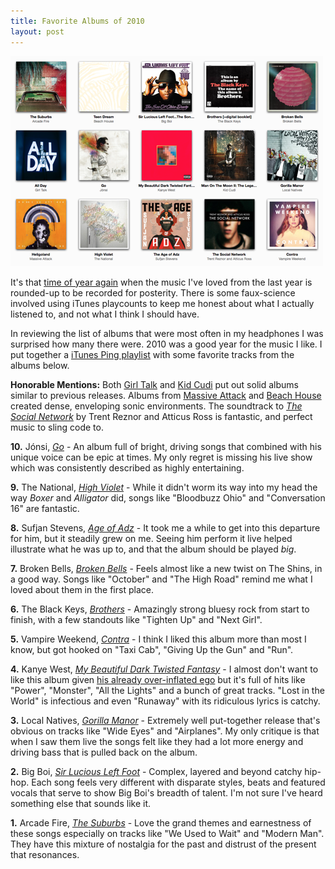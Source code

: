 ```yaml
--- 
title: Favorite Albums of 2010
layout: post
---
```


<div class="flickr-frame"><a href="http://itunes.apple.com/WebObjects/MZStore.woa/wa/viewIMix?id=412377716&s=143441"><img src="/images/2010_albums.png" class="flickr-photo" /></a>
</div>

It's that <a href="/2010/01/favorite-albums-2009/">time of year again</a> when the music I've loved from the last year is rounded-up to be recorded for posterity. There is some faux-science involved using iTunes playcounts to keep me honest about what I actually listened to, and not what I think I should have.

In reviewing the list of albums that were most often in my headphones I was surprised how many there were. 2010 was a good year for the music I like. I put together a <a href="http://itunes.apple.com/WebObjects/MZStore.woa/wa/viewIMix?id=412377716&s=143441">iTunes Ping playlist</a> with some favorite tracks from the albums below.

<p><strong>Honorable Mentions:</strong> Both <a href="http://www.illegal-art.net/allday/">Girl Talk</a> and <a href="http://www.amazon.com/Man-Moon-Legend-Mr-Rager/dp/B003P2VGN0/ref=nosim?tag=graysky-20">Kid Cudi</a> put out solid albums similar to previous releases. Albums from  <a href="http://www.amazon.com/Heligoland-Massive-Attack/dp/B002ZPIC1M/ref=nosim?tag=graysky-20">Massive Attack</a> and <a href="http://www.amazon.com/Teen-Dream-DVD-Beach-House/dp/B002ZIAC26/ref=nosim?tag=graysky-20">Beach House</a> created dense, enveloping sonic environments. The soundtrack to <a href="http://www.amazon.com/Social-Network-Trent-Reznor/dp/B0043ISH6O/ref=nosim?tag=graysky-20"><em>The Social Network</em></a> by Trent Reznor and Atticus Ross is fantastic, and perfect music to sling code to.
	
<p><strong>10.</strong> Jónsi, <a href="http://www.amazon.com/Go-Jonsi/dp/B0037AGAV8/ref=nosim?tag=graysky-20"><em>Go</em></a> - An album full of bright, driving songs that combined with his unique voice can be epic at times. My only regret is missing his live show which was consistently described as highly entertaining.
	
<p><strong>9.</strong> The National, <a href="http://www.amazon.com/High-Violet-National/dp/B003BKF696/ref=nosim?tag=graysky-20"><em>High Violet</em></a> - While it didn't worm its way into my head the way <em>Boxer</em> and <em>Alligator</em> did, songs like "Bloodbuzz Ohio" and "Conversation 16" are fantastic.
	
<p><strong>8.</strong> Sufjan Stevens, <a href="http://www.amazon.com/Age-Adz-Sufjan-Stevens/dp/B004132I4S/ref=nosim?tag=graysky-20"><em>Age of Adz</em></a> - It took me a while to get into this departure for him, but it steadily grew on me. Seeing him perform it live helped illustrate what he was up to, and that the album should be played <em>big</em>.
	
<p><strong>7.</strong> Broken Bells, <a href="http://www.amazon.com/Broken-Bells/dp/B0031AV72Q/ref=nosim?tag=graysky-20"><em>Broken Bells</em></a> - Feels almost like a new twist on The Shins, in a good way. Songs like "October" and "The High Road" remind me what I loved about them in the first place.
	
<p><strong>6.</strong> The Black Keys, <a href="http://www.amazon.com/Brothers-Black-Keys/dp/B003AO1SVS/ref=nosim?tag=graysky-20"><em>Brothers</em></a> - Amazingly strong bluesy rock from start to finish, with a few standouts like "Tighten Up" and "Next Girl".

<p><strong>5.</strong> Vampire Weekend, <a href="http://www.amazon.com/Contra-Vampire-Weekend/dp/B002JN74WI/ref=nosim?tag=graysky-20"><em>Contra</em></a> - I think I liked this album more than most I know, but got hooked on "Taxi Cab", "Giving Up the Gun" and "Run".
	
<p><strong>4.</strong> Kanye West, <a href="http://www.amazon.com/My-Beautiful-Dark-Twisted-Fantasy/dp/B003X2O6KW/ref=nosim?tag=graysky-20"><em>My Beautiful Dark Twisted Fantasy</em></a> - I almost don't want to like this album given <a href="http://jezebel.com/5688773/kanye-wests-most-ridiculous-on+air-moments">his already over-inflated ego</a> but it's full of hits like "Power", "Monster", "All the Lights" and a bunch of great tracks. "Lost in the World" is infectious and even "Runaway" with its ridiculous lyrics is catchy.

<p><strong>3.</strong> Local Natives, <a href="http://www.amazon.com/Gorilla-Manor-Local-Natives/dp/B0032IAB4C/ref=nosim?tag=graysky-20"><em>Gorilla Manor</em></a> - Extremely well put-together release that's obvious on tracks like "Wide Eyes" and "Airplanes". My only critique is that when I saw them live the songs felt like they had a lot more energy and driving bass that is pulled back on the album.

<p><strong>2.</strong> Big Boi, <a href="http://www.amazon.com/Lucious-Left-Foot-Chico-Dusty/dp/B003FGWSL0/ref=nosim?tag=graysky-20"><em>Sir Lucious Left Foot</em></a> - Complex, layered and beyond catchy hip-hop. Each song feels very different with disparate styles, beats and featured vocals that serve to show Big Boi's breadth of talent. I'm not sure I've heard something else that sounds like it.
 		
<p><strong>1.</strong> Arcade Fire, <a href="http://www.amazon.com/Suburbs-Arcade-Fire/dp/B003O85W3A/ref=nosim?tag=graysky-20"><em>The Suburbs</em></a> - Love the grand themes and earnestness of these songs especially on tracks like "We Used to Wait" and "Modern Man". They have this mixture of nostalgia for the past and distrust of the present that resonances.
	
</ul>
